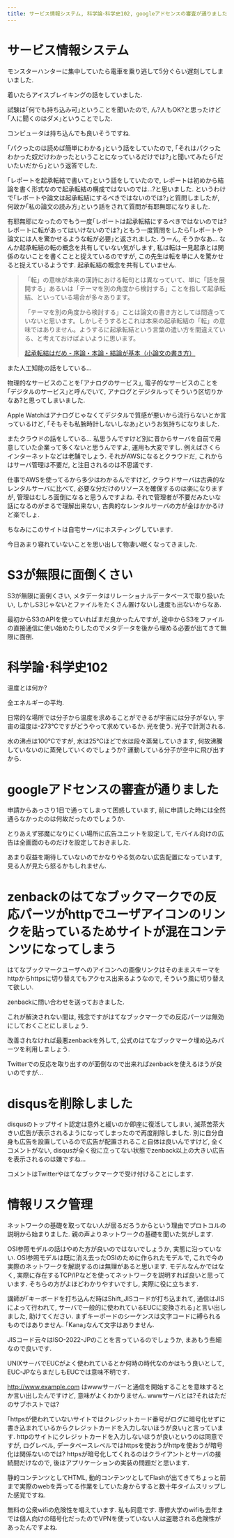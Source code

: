 ```yaml
---
title: サービス情報システム, 科学論･科学史102, googleアドセンスの審査が通りました, zenbackが混在コンテンツを注入してしまう, disqusを削除しました, 情報リスク管理に無限にツッコミが入れられそう
---
```


# サービス情報システム

モンスターハンターに集中していたら電車を乗り逃して5分ぐらい遅刻してしまいました.

着いたらアイスブレイキングの話をしていました.

試験は｢何でも持ち込み可｣ということを聞いたので,
ん?人もOK?と思ったけど｢人に聞くのはダメ｣ということでした.

コンピュータは持ち込んでも良いそうですね.

｢パクったのは読めば簡単にわかる｣という話をしていたので,
｢それはパクったわかった奴だけわかったということになっているだけでは?｣と聞いてみたら｢だいたいだから｣という返答でした.

｢レポートを起承転結で書いて｣という話をしていたので,
レポートは初めから結論を書く形式なので起承転結の構成ではないのでは…?と思いました.
というわけで｢レポートや論文は起承転結にするべきではないのでは?｣と質問しましたが,
何故か｢私の論文の読み方｣という話をされて質問が有耶無耶になりました.

有耶無耶になったのでもう一度｢レポートは起承転結にするべきではないのでは?レポートに転があってはいけないのでは?｣ともう一度質問をしたら｢レポートや論文には人を驚かせるような転が必要｣と返されました.
うーん,
そうかなあ…
なんか起承転結の転の概念を共有していない気がします,
私は転は一見起承とは関係のないことを書くことと捉えているのですが,
この先生は転を単に人を驚かせると捉えているようです.
起承転結の概念を共有していません.

> 「転」の意味が本来の漢詩における転句とは異なっていて、単に「話を展開する」あるいは「テーマを別の角度から検討する」ことを指して起承転結、といっている場合が多々あります。
>
> 「テーマを別の角度から検討する」ことは論文の書き方としては間違っていないと思います。しかしそうするとこれは本来の起承転結の「転」の意味ではありません。ようするに起承転結という言葉の遣い方を間違えている、と考えておけばよいように思います。
>
> [起承転結はだめ - 序論・本論・結論が基本（小論文の書き方）](http://shouronbun.com/kishotenketsu.html)

また人工知能の話をしている…

物理的なサービスのことを｢アナログのサービス｣,
電子的なサービスのことを｢デジタルのサービス｣と呼んでいて,
アナログとデジタルってそういう区切りかなあ?と思ってしまいました.

Apple Watchはアナログじゃなくてデジタルで質感が悪いから流行らないとか言っているけど,
｢そもそも私腕時計しないしなあ｣というお気持ちになりました.

またクラウドの話をしている…
私思うんですけど別に昔からサーバを自前で用意していた企業って多くないと思うんですよ,
運用も大変ですし.
例えばさくらインターネットなどは老舗でしょう.
それがAWSになるとクラウドだ,
これからはサーバ管理は不要だ,
と注目されるのは不思議です.

仕事でAWSを使ってるから多少はわかるんですけど,
クラウドサーバは古典的なレンタルサーバに比べて,
必要な分だけのリソースを確保するのは楽になりますが,
管理はむしろ面倒になると思うんですよね.
それで管理者が不要だみたいな話になるのがまるで理解出来ない,
古典的なレンタルサーバの方が金はかかるけど楽でしょ.

ちなみにこのサイトは自宅サーバにホスティングしています.

今日あまり寝れていないことを思い出して物凄い眠くなってきました.

# S3が無限に面倒くさい

S3が無限に面倒くさい,
メタデータはリレーショナルデータベースで取り扱いたい,
しかしS3じゃないとファイルをたくさん置けないし速度も出ないからなあ.

最初からS3のAPIを使っていればまだ良かったんですが,
途中からS3をファイルの直接通信に使い始めたりしたのでメタデータを後から埋める必要が出てきて無限に面倒.

# 科学論･科学史102

温度とは何か?

全エネルギーの平均.

日常的な場所では分子から温度を求めることができるが宇宙には分子がない,
宇宙の温度は-273℃ですがどうやって求めているか.
光を使う.
光子で計測される.

水の沸点は100℃ですが,
水は25℃ほどで水は段々蒸発していきます,
何故沸騰していないのに蒸発していくのでしょうか?
運動している分子が空中に飛び出すから.

# googleアドセンスの審査が通りました

申請からあっさり1日で通ってしまって困惑しています,
前に申請した時には全然通らなかったのは何故だったのでしょうか.

とりあえず邪魔になりにくい場所に広告ユニットを設定して,
モバイル向けの広告は全画面のものだけを設定しておきました.

あまり収益を期待していないのでかなりやる気のない広告配置になっています,
見る人が見たら怒るかもしれません.

# zenbackのはてなブックマークでの反応パーツがhttpでユーザアイコンのリンクを貼っているためサイトが混在コンテンツになってしまう

はてなブックマークユーザへのアイコンへの画像リンクはそのままスキーマをhttpからhttpsに切り替えてもアクセス出来るようなので,
そういう風に切り替えて欲しい.

zenbackに問い合わせを送っておきました.

これが解決されない間は,
残念ですがはてなブックマークでの反応パーツは無効にしておくことにしましょう.

改善されなければ最悪zenbackを外して,
公式のはてなブックマーク埋め込みパーツを利用しましょう.

Twitterでの反応を取り出すのが面倒なので出来ればzenbackを使えるほうが良いのですが…

# disqusを削除しました

disqusのトップサイト認定は意外と緩いのか即座に復活してしまい,
滅茶苦茶大きい広告が表示されるようになってしまったので再度削除しました.
別に自分自身も広告を設置しているので広告が配置されること自体は良いんですけど,
全くコメントがない,
disqusが全く役に立ってない状態でzenback以上の大きい広告を表示されるのは嫌ですね…

コメントはTwitterやはてなブックマークで受け付けることにします.

# 情報リスク管理

ネットワークの基礎を取ってない人が居るだろうからという理由でプロトコルの説明から始まりました.
親の声よりネットワークの基礎を聞いた気がします.

OSI参照モデルの話はやめた方が良いのではないでしょうか,
実態に沿っていない.
OSI参照モデルは既に消え去ったOSIのために作られたモデルで,
これで今の実際のネットワークを解説するのは無理があると思います.
モデルなんかではなく,
実際に存在するTCP/IPなどを使ってネットワークを説明すれば良いと思っています.
そちらの方がよほどわかりやすいですし,
実際に役に立ちます.

講師が｢キーボードを打ち込んだ時はShift_JISコードが打ち込まれて, 通信はJISによって行われて, サーバで一般的に使われているEUCに変換される｣と言い出しました, 助けてください.
まずキーボードのシーケンスは文字コードに縛られるものではありません.
｢Kana｣なんて文字はありません.

JISコード云々はISO-2022-JPのことを言っているのでしょうか,
まあもう些細なので良いです.

UNIXサーバでEUCがよく使われているとか何時の時代なのかはもう良いとして,
EUC-JPならまだしもEUCでは意味不明です.

http://www.example.com はwwwサーバーと通信を開始することを意味するとか言い出したんですけど,
意味がよくわかりません.
wwwサーバとは?それはただのサブホストでは?

｢httpsが使われていないサイトではクレジットカード番号がログに暗号化せずに書き込まれているからクレジットカードを入力しないほうが良い｣と言っています.
httpのサイトにクレジットカードを入力しないほうが良いというのは同意ですが,
ログレベル, データベースレベルではhttpsを使おうがhttpを使おうが暗号化は関係ないのでは?
httpsが暗号化してくれるのはクライアントとサーバの接続間だけなので,
後はアプリケーションの実装の問題だと思います.

静的コンテンツとしてHTML,
動的コンテンツとしてFlashが出てきてちょっと前まで実際のwebを弄ってる作業をしていた身からすると数十年タイムスリップした感覚ですね.

無料の公衆wifiの危険性を唱えています.
私も同意です.
専修大学のwifiも去年までは個人向けの暗号化だったのでVPNを使っていない人は盗聴される危険性があったんですよね.
